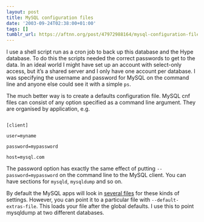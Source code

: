 ```yaml
---
layout: post
title: MySQL configuration files
date: '2003-09-24T02:38:00+01:00'
tags: []
tumblr_url: https://aftnn.org/post/47972988164/mysql-configuration-files
---
```

<p>I use a shell script run as a cron job to back up this database and the Hype database. To do this the scripts needed the correct passwords to get to the data. In an ideal world I might have set up an account with select-only access, but it&rsquo;s a shared server and I only have one account per database. I was specifying the username and password for MySQL on the command line and anyone else could see it with a simple <code>ps</code>.</p>
<p>The much better way is to create a defaults configuration file. MySQL cnf files can consist of any option specified as a command line argument. They are organised by application, e.g.</p>
<p class="eg"><code>
[client]<br/>
user=myname<br/>
password=mypassword<br/>
host=mysql.com</code></p>
<p>The password option has exactly the same effect of putting <code>--password=mypassword</code> on the command line to the MySQL client. You can have sections for <code>mysqld</code>, <code>mysqldump</code> and so on.</p>
<p>By default the MySQL apps will look in <a href="http://www.mysql.com/doc/en/Option_files.html">several files</a> for these kinds of settings. However, you can point it to a particular file with <code>--default-extras-file</code>. This loads your file after the global defaults. I use this to point mysqldump at two different databases.</p>
